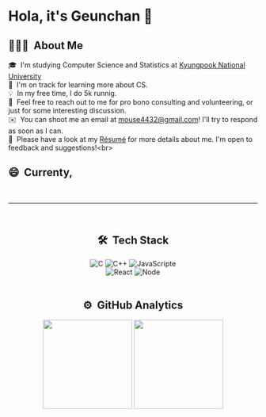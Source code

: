 # Hola, it's Geunchan 👋

## 👨🏻‍💻 &nbsp;About Me
  🎓 &nbsp;I'm studying Computer Science and Statistics at [Kyungpook National University](https://www.knu.ac.kr/wbbs/wbbs/main/main.action)\
  🌱 &nbsp;I'm on track for learning more about CS.\
  💡 &nbsp;In my free time, I do 5k runnig.\
  💬 &nbsp;Feel free to reach out to me for pro bono consulting and volunteering, or just for some interesting discussion.\
  ✉️ &nbsp;You can shoot me an email at mouse4432@gmail.com! I'll try to respond as soon as I can.\
  📄 &nbsp;Please have a look at my [Résumé](github.com) for more details about me. I'm open to feedback and suggestions!\<br>

## 😄 &nbsp;Currenty,

<br>

***

<br>

<div align=center>  
  
  ## 🛠 &nbsp;Tech Stack
  <img alt="C" src="https://img.shields.io/badge/C-A8B9CC.svg?&style-for-the-badge&logo=C&logoColor=white"/> 
  <img alt="C++" src="https://img.shields.io/badge/C++-00599C.svg?&style-for-the-badge&logo=C%2B%2B&logoColor=white"/>
  <img alt="JavaScripte" src="https://img.shields.io/badge/JavaScript-F7DF1E.svg?style=flat-square&logo=JavaScript&logoColor=white"/><br>
  <img alt="React" src="https://img.shields.io/badge/-React-05122A?style=flat&logo=react"/>
  <img alt="Node" src="https://img.shields.io/badge/-Node.js-05122A?style=flat&logo=node.js"/><br><br>
  
</div>
<div align=center>
  
  ## ⚙️ &nbsp;GitHub Analytics
  <img height="180em" src="https://github-readme-stats-eight-theta.vercel.app/api?username=geunchanKim&show_icons=true&theme=algolia&include_all_commits=true&count_private=true"/>
  <img height="180em" src="https://github-readme-stats-eight-theta.vercel.app/api/top-langs/?username=geunchanKim&layout=compact&langs_count=8&theme=algolia"/>

</div>
